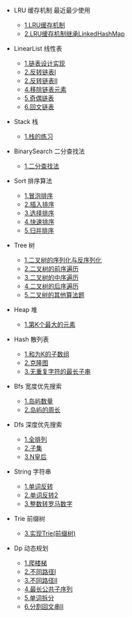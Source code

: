 + LRU 缓存机制 最近最少使用
  - [1.LRU缓存机制](algorithm/lru/LRU缓存机制.md)
  - [2.LRU缓存机制继承LinkedHashMap](algorithm/lru/LRU缓存机制继承LinkedHashMap.md)

+ LinearList 线性表
  - [1.链表设计实现](algorithm/linearList/链表设计实现.md)
  - [2.反转链表I](algorithm/linearList/反转链表I.md)
  - [2.反转链表II](algorithm/linearList/反转链表II.md)
  - [4.移除链表元素](algorithm/linearList/移除链表元素.md)
  - [5.奇偶链表](algorithm/linearList/奇偶链表.md)
  - [6.回文链表](algorithm/linearList/回文链表.md)
  
+ Stack 栈
  - [1.栈的练习](algorithm/stack/栈的练习.md)
  
+ BinarySearch 二分查找法
  - [1.二分查找法](algorithm/binarySearch/二分查找法.md)
  
+ Sort 排序算法
  - [1.冒泡排序](algorithm/sort/冒泡排序.md)
  - [2.插入排序](algorithm/sort/插入排序.md)
  - [3.选择排序](algorithm/sort/选择排序.md)
  - [4.快速排序](algorithm/sort/快速排序.md)
  - [5.归并排序](algorithm/sort/归并排序.md)

+ Tree 树
  - [1.二叉树的序列化与反序列化](algorithm/tree/二叉树的序列化与反序列化.md)
  - [2.二叉树的前序遍历](algorithm/tree/二叉树的前序遍历.md)
  - [3.二叉树的中序遍历](algorithm/tree/二叉树的中序遍历.md)
  - [4.二叉树的后序遍历](algorithm/tree/二叉树的后序遍历.md)
  - [5.二叉树的其他算法题](algorithm/tree/二叉树的其他算法题.md)

+ Heap 堆
  - [1.第K个最大的元素](algorithm/heap/第K个最大的元素.md)

+ Hash 散列表
  - [1.和为K的子数组](algorithm/hash/和为K的子数组.md)
  - [2.克隆图](algorithm/hash/克隆图.md)
  - [3.无重复字符的最长子串](algorithm/hash/无重复字符的最长子串.md)

+ Bfs 宽度优先搜索
  - [1.岛屿数量](algorithm/bfs/岛屿数量.md)
  - [2.岛屿的周长](algorithm/bfs/岛屿的周长.md)

+ Dfs 深度优先搜索 
  - [1.全排列](algorithm/dfs/全排列.md)
  - [2.子集](algorithm/dfs/子集.md)
  - [3.N皇后](algorithm/dfs/N皇后.md)

+ String 字符串
  - [1.单词反转](algorithm/string/单词反转.md)
  - [2.单词反转2](algorithm/string/单词反转2.md)
  - [3.整数转罗马数字](algorithm/string/整数转罗马数字.md)

+ Trie 前缀树
  - [3.实现Trie(前缀树)](algorithm/trie/实现Trie(前缀树).md)

+ Dp 动态规划
  - [1.爬楼梯](algorithm/dp/爬楼梯.md)
  - [2.不同路径I](algorithm/dp/不同路径I.md)
  - [3.不同路径II](algorithm/dp/不同路径II.md)
  - [4.最长公共子序列](algorithm/dp/最长公共子序列.md)
  - [5.单词拆分](algorithm/dp/单词拆分.md)
  - [6.分割回文串II](algorithm/dp/分割回文串II.md)
